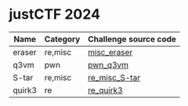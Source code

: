 # justCTF 2024

| Name         | Category | Challenge source code                  |
|--------------|----------|---------------------------------|
| eraser      | re,misc       | [misc_eraser](./misc_eraser) |
| q3vm   | pwn       | [pwn_q3vm](./pwn_q3vm) |
| S-tar | re,misc      | [re_misc_S-tar](./re_misc_S-tar) |
| quirk3 | re      | [re_quirk3](./re_quirk3) |
